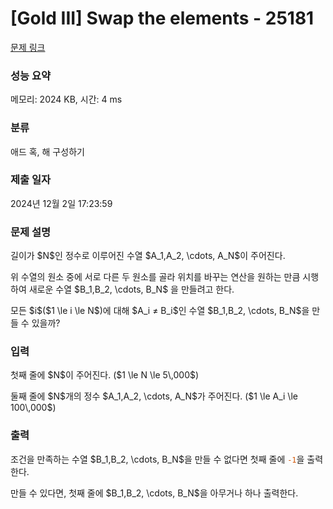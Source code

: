 # [Gold III] Swap the elements - 25181 

[문제 링크](https://www.acmicpc.net/problem/25181) 

### 성능 요약

메모리: 2024 KB, 시간: 4 ms

### 분류

애드 혹, 해 구성하기

### 제출 일자

2024년 12월 2일 17:23:59

### 문제 설명

<p>길이가 $N$인 정수로 이루어진 수열 $A_1,A_2, \cdots, A_N$이 주어진다. </p>

<p>위 수열의 원소 중에 서로 다른 두 원소를 골라 위치를 바꾸는 연산을 원하는 만큼 시행하여 새로운 수열 $B_1,B_2, \cdots, B_N$ 을 만들려고 한다.</p>

<p>모든 $i$($1 \le i \le N$)에 대해 $A_i ≠ B_i$인 수열 $B_1,B_2, \cdots, B_N$을 만들 수 있을까?</p>

### 입력 

 <p>첫째 줄에 $N$이 주어진다. ($1 \le N \le 5\,000$)</p>

<p>둘째 줄에 $N$개의 정수 $A_1,A_2, \cdots, A_N$가 주어진다. ($1 \le A_i \le 100\,000$)</p>

### 출력 

 <p>조건을 만족하는 수열 $B_1,B_2, \cdots, B_N$을 만들 수 없다면 첫째 줄에 <span style="color:#d35400;"><code>-1</code></span>을 출력한다.</p>

<p>만들 수 있다면, 첫째 줄에 $B_1,B_2, \cdots, B_N$을 아무거나 하나 출력한다.</p>

